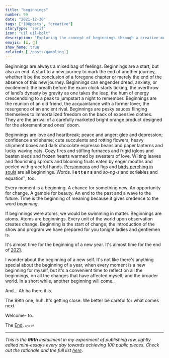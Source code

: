 ```yaml
---
title: "beginnings"
number: 99
date: "2021-12-30"
tags: ["100posts", "creative"]
storyType: 'serif'
icon: "uil uil-bolt"
description: "Exploring the concept of beginnings through a creative medium"
emojis: [⏳, 🌱]
show_home: true
related: ['/posts/gambling']
---
```


Beginnings are always a mixed bag of feelings. Beginnings are a start, but also an end. A start to a new journey to mark the end of another journey, whether it be the conclusion of a foregone chapter or merely the end of the absence of this new journey. Beginnings can engender dread, anxiety, or excitement: the breath before the exam clock starts ticking, the overthrow of land's dynasty by gravity as one takes the leap, the hum of energy crescendoing to a peak to jumpstart a night to remember. Beginnings are the reunion of an old friend, the acquaintance with a former lover, the resurgence of an ancient rival. Beginnings are pesky sauces flinging themselves to immortalized freedom on the back of expensive clothes. They are the arrival of a carefully marketed bright orange product designed for the aforementioned ones' doom. 

Beginnings are love and heartbreak; peace and anger; glee and depression; confidence and shame; cute succulents and rotting flowers; heavy shipment boxes and dark chocolate espresso beans and paper lanterns and lucky waving cats. Cozy fires and stifling furnaces and frigid igloos and beaten sleds and frozen hearts warmed by sweaters of love. Wilting leaves and flourishing sprouts and blooming fruits eaten by eager mouths and peeled with graceful hands. [Persimmons](https://www.poetryfoundation.org/poems/43011/persimmons) and figs and [birds perching in souls](https://www.poetryfoundation.org/poems/42889/hope-is-the-thing-with-feathers-314) are all beginnings. Words. **l e t t e r s** and *so-ng-s* and scri~~bb~~les and equation<sup>s</sup>, too.

Every moment is a beginning. A chance for something new. An opportunity for change. A gamble for beauty. An end to the past and a wave to the future. Time is the beginning of meaning because it gives credence to the word _beginning_.

If beginnings were atoms, we would be swimming in matter. Beginnings are atoms. Atoms are beginnings. Every unit of the world upon observation creates change. Beginning is the start of change; the introduction of the show and program we have prepared for you tonight ladies and gentlemen is.

It's almost time for the beginning of a new year. It's almost time for the end of [2021](/posts/gambling).

I wonder about the beginning of a new self. It's not like there's anything special about the beginning of a year, when every moment is a new beginning for myself, but it's a convenient time to reflect on all the beginnings, on all the changes that have affected myself, and the broader world. In a short while, another beginning will come..

And... Ah ha there it is.

The 99th one, huh. It's getting close. We better be careful for what comes next.  

Welcome-
to..

The [End](/experiments/100posts/).
<span style="font-size:60%;">*or is it?*</span>

---
*This is the **99th** installment in my experiment of publishing raw, lightly edited mini-essays every day towards achieving 100 public pieces. Check out the rationale and the full list [here](/experiments/100posts/)*.
